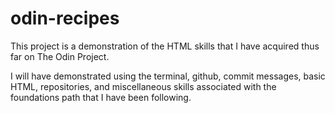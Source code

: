 # odin-recipes

This project is a demonstration of the HTML skills that I have acquired thus far on The Odin Project. 

I will have demonstrated using the terminal, github, commit messages, basic HTML, repositories, and miscellaneous skills associated with the foundations path that I have been following. 